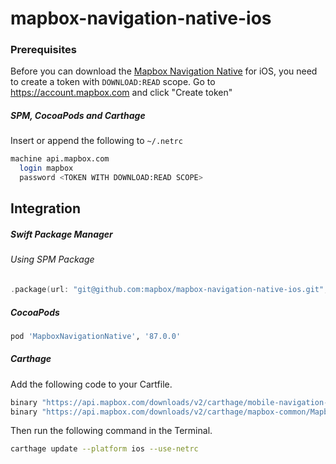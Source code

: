 # mapbox-navigation-native-ios

### Prerequisites

Before you can download the [Mapbox Navigation Native](https://github.com/mapbox/mapbox-navigation-native) for iOS, you need to create a token with `DOWNLOAD:READ` scope.
Go to https://account.mapbox.com and click "Create token"

##### SPM, CocoaPods and Carthage
Insert or append the following to `~/.netrc`

```bash
machine api.mapbox.com
  login mapbox
  password <TOKEN WITH DOWNLOAD:READ SCOPE>
```

## Integration

##### Swift Package Manager

###### Using SPM Package

```swift
.package(url: "git@github.com:mapbox/mapbox-navigation-native-ios.git", from: "87.0.0"),
```

##### CocoaPods

```ruby
pod 'MapboxNavigationNative', '87.0.0'
```

##### Carthage

Add the following code to your Cartfile.

```bash
binary "https://api.mapbox.com/downloads/v2/carthage/mobile-navigation-native/MapboxNavigationNative.json" == 87.0.0
binary "https://api.mapbox.com/downloads/v2/carthage/mapbox-common/MapboxCommon-ios.json" == 21.1.0-beta.1
```

Then run the following command in the Terminal.
```bash
carthage update --platform ios --use-netrc
```
